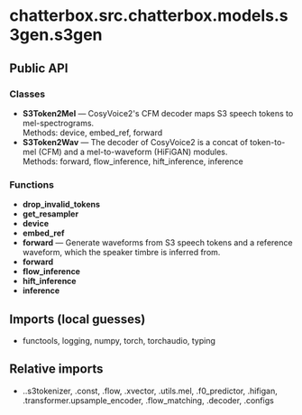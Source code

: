 # chatterbox.src.chatterbox.models.s3gen.s3gen

## Public API

### Classes
- **S3Token2Mel** — CosyVoice2's CFM decoder maps S3 speech tokens to mel-spectrograms.  
  Methods: device, embed_ref, forward
- **S3Token2Wav** — The decoder of CosyVoice2 is a concat of token-to-mel (CFM) and a mel-to-waveform (HiFiGAN) modules.  
  Methods: forward, flow_inference, hift_inference, inference

### Functions
- **drop_invalid_tokens**
- **get_resampler**
- **device**
- **embed_ref**
- **forward** — Generate waveforms from S3 speech tokens and a reference waveform, which the speaker timbre is inferred from.
- **forward**
- **flow_inference**
- **hift_inference**
- **inference**

## Imports (local guesses)
- functools, logging, numpy, torch, torchaudio, typing

## Relative imports
- ..s3tokenizer, .const, .flow, .xvector, .utils.mel, .f0_predictor, .hifigan, .transformer.upsample_encoder, .flow_matching, .decoder, .configs